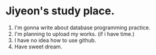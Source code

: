 #  Jiyeon's study place.

1. I'm gonna write about database programming practice.
2. I'm planning to upload my works. (if i have time.)
3. I have no idea how to use github.
4. Have sweet dream. 
